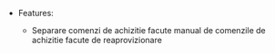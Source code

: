 - Features:

  - Separare comenzi de achizitie facute manual de comenzile de achizitie facute de reaprovizionare
